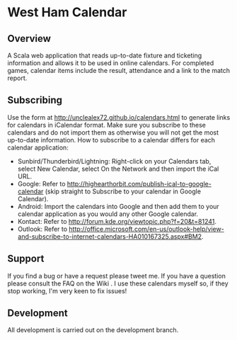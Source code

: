 # West Ham Calendar

## Overview

A Scala web application that reads up-to-date fixture and ticketing information and allows it to be used in online calendars. For completed games, calendar items include the result, attendance and a link to the match report.

## Subscribing

Use the form at http://unclealex72.github.io/calendars.html to generate links for calendars in iCalendar format. Make sure you subscribe to these calendars and do not import them as otherwise you will not get the most up-to-date information. How to subscribe to a calendar differs for each calendar application:

+ Sunbird/Thunderbird/Lightning: Right-click on your Calendars tab, select New Calendar, select On the Network and then import the iCal URL.
+ Google: Refer to http://highearthorbit.com/publish-ical-to-google-calendar (skip straight to Subscribe to your calendar in Google Calendar).
+ Android: Import the calendars into Google and then add them to your calendar application as you would any other Google calendar.
+ Kontact: Refer to http://forum.kde.org/viewtopic.php?f=20&t=81241.
+ Outlook: Refer to http://office.microsoft.com/en-us/outlook-help/view-and-subscribe-to-internet-calendars-HA010167325.aspx#BM2.

## Support
If you find a bug or have a request please tweet me. If you have a question please consult the FAQ on the Wiki . I use these calendars myself so, if they stop working, I'm very keen to fix issues!

## Development

All development is carried out on the development branch.
